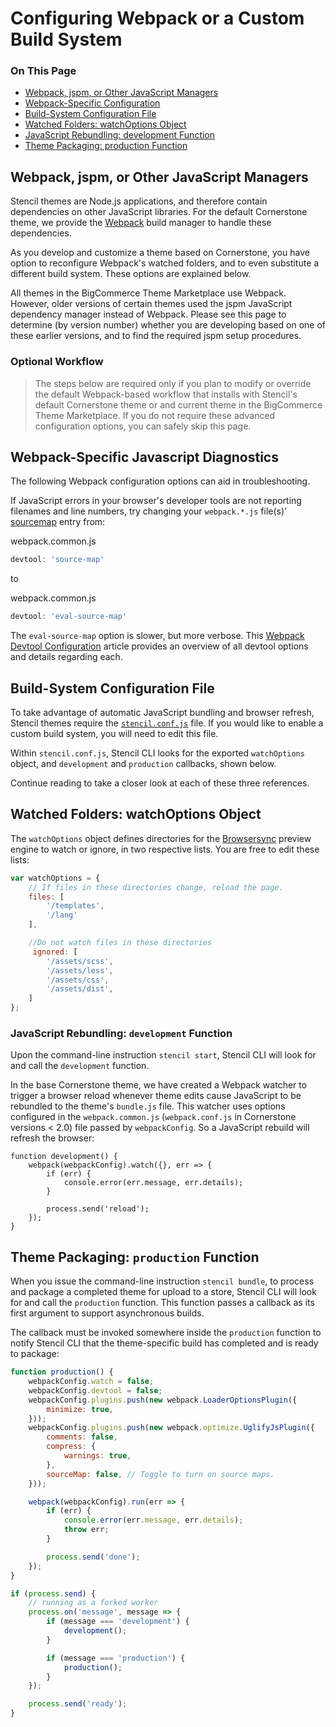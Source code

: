 <h1>Configuring Webpack or a Custom Build System</h1>

<div class="otp" id="no-index">
	<h3> On This Page </h3>
	<ul>
    <li><a href="#configuring_webpack-jspm-other">Webpack, jspm, or Other JavaScript Managers</a></li>
    <li><a href="#configuring_webpack-specific">Webpack-Specific Configuration</a></li>
    <li><a href="#configuring_build-system">Build-System Configuration File</a></li>
    <li><a href="#configuring_watched-folders">Watched Folders: watchOptions Object</a></li>
    <li><a href="#configuring_javascript-rebundling">JavaScript Rebundling: development Function</a></li>
    <li><a href="#configuring_theme-packaging">Theme Packaging: production Function</a></li>
	</ul>
</div>






<a href='#configuring_webpack-jspm-other' aria-hidden='true' class='block-anchor'  id='configuring_webpack-jspm-other'><i aria-hidden='true' class='linkify icon'></i></a>

## Webpack, jspm, or Other JavaScript Managers

Stencil themes are Node.js applications, and therefore contain dependencies on other JavaScript libraries. For the default Cornerstone theme, we provide the [Webpack](https://webpack.js.org/) build manager to handle these dependencies. 

As you develop and customize a theme based on Cornerstone, you have option to reconfigure Webpack's watched folders, and to even substitute a different build system. These options are explained below.

All themes in the BigCommerce Theme Marketplace use Webpack. However, older versions of certain themes used the jspm JavaScript dependency manager instead of Webpack. Please see this page to determine (by version number) whether you are developing based on one of these earlier versions, and to find the required jspm setup procedures.

<div class="HubBlock--callout">
<div class="CalloutBlock--info">
<div class="HubBlock-content">
    
<!-- theme: info -->

### Optional Workflow
> The steps below are required only if you plan to modify or override the default Webpack-based workflow that installs with Stencil's default Cornerstone theme or and current theme in the BigCommerce Theme Marketplace. If you do not require these advanced configuration options, you can safely skip this page.

</div>
</div>
</div>

<a href='#configuring_webpack-specific' aria-hidden='true' class='block-anchor'  id='configuring_webpack-specific'><i aria-hidden='true' class='linkify icon'></i></a>

## Webpack-Specific Javascript Diagnostics

The following Webpack configuration options can aid in troubleshooting.

If JavaScript errors in your browser's developer tools are not reporting filenames and line numbers, try changing your `webpack.*.js` file(s)' [sourcemap](https://webpack.js.org/guides/build-performance/#devtool) entry from:

<div class="HubBlock-header">
    <div class="HubBlock-header-title flex items-center">
        <div class="HubBlock-header-name"></div>
    </div><div class="HubBlock-header-subtitle">webpack.common.js</div>
</div>

<!--
title: ""
subtitle: "webpack.common.js"
lineNumbers: true
-->

```js
devtool: 'source-map'
```

to

<div class="HubBlock-header">
    <div class="HubBlock-header-title flex items-center">
        <div class="HubBlock-header-name"></div>
    </div><div class="HubBlock-header-subtitle">webpack.common.js</div>
</div>

<!--
title: ""
subtitle: "webpack.common.js"
lineNumbers: true
-->

```js
devtool: 'eval-source-map'
```

The `eval-source-map` option is slower, but more verbose. This [Webpack Devtool Configuration](https://webpack.js.org/configuration/devtool/) article provides an overview of all devtool options and details regarding each.



<a href='#configuring_build-system' aria-hidden='true' class='block-anchor'  id='configuring_build-system'><i aria-hidden='true' class='linkify icon'></i></a>

## Build-System Configuration File

To take advantage of automatic JavaScript bundling and browser refresh, Stencil themes require the [`stencil.conf.js`](https://github.com/bigcommerce/cornerstone/blob/master/stencil.conf.js) file. If you would like to enable a custom build system, you will need to edit this file.

Within `stencil.conf.js`, Stencil CLI looks for the exported `watchOptions` object, and `development` and `production` callbacks, shown below. 

Continue reading to take a closer look at each of these three references.

<a href='#configuring_watched-folders' aria-hidden='true' class='block-anchor'  id='configuring_watched-folders'><i aria-hidden='true' class='linkify icon'></i></a>

## Watched Folders: watchOptions Object

The `watchOptions` object defines directories for the [Browsersync](https://browsersync.io/docs) preview engine to watch or ignore, in two respective lists. You are free to edit these lists:

<div class="HubBlock-header">
    <div class="HubBlock-header-title flex items-center">
        <div class="HubBlock-header-name"></div>
    </div><div class="HubBlock-header-subtitle"></div>
</div>

<!--
title: ""
subtitle: ""
lineNumbers: true
-->

```js
var watchOptions = {
    // If files in these directories change, reload the page.
    files: [
        '/templates',
        '/lang'
    ],

    //Do not watch files in these directories
     ignored: [
        '/assets/scss',
        '/assets/less',
        '/assets/css',
        '/assets/dist',
    ]
};
```

<a href='#configuring_javascript-rebundling' aria-hidden='true' class='block-anchor'  id='configuring_javascript-rebundling'><i aria-hidden='true' class='linkify icon'></i></a>

### JavaScript Rebundling: `development` Function

Upon the command-line instruction `stencil start`, Stencil CLI will look for and call the `development` function. 

In the base Cornerstone theme, we have created a Webpack watcher to trigger a browser reload whenever theme edits cause JavaScript to be rebundled to the theme's `bundle.js` file. This watcher uses options configured in the `webpack.common.js` (`webpack.conf.js` in Cornerstone versions < 2.0) file passed by `webpackConfig`. So a JavaScript rebuild will refresh the browser:

<div class="HubBlock-header">
    <div class="HubBlock-header-title flex items-center">
        <div class="HubBlock-header-name"></div>
    </div><div class="HubBlock-header-subtitle"></div>
</div>

<!--
title: ""
subtitle: ""
lineNumbers: true
-->

```
function development() {
    webpack(webpackConfig).watch({}, err => {
        if (err) {
            console.error(err.message, err.details);
        }

        process.send('reload');
    });
}
```

<a href='#configuring_theme-packaging' aria-hidden='true' class='block-anchor'  id='configuring_theme-packaging'><i aria-hidden='true' class='linkify icon'></i></a>

## Theme Packaging: `production` Function 

When you issue the command-line instruction `stencil bundle`, to process and package a completed theme for upload to a store, Stencil CLI will look for and call the `production` function. This function passes a callback as its first argument to support asynchronous builds. 

The callback must be invoked somewhere inside the `production` function to notify Stencil CLI that the theme-specific build has completed and is ready to package:

<div class="HubBlock-header">
    <div class="HubBlock-header-title flex items-center">
        <div class="HubBlock-header-name"></div>
    </div><div class="HubBlock-header-subtitle"></div>
</div>

<!--
title: ""
subtitle: ""
lineNumbers: true
-->

```js
function production() {
    webpackConfig.watch = false;
    webpackConfig.devtool = false;
    webpackConfig.plugins.push(new webpack.LoaderOptionsPlugin({
        minimize: true,
    }));
    webpackConfig.plugins.push(new webpack.optimize.UglifyJsPlugin({
        comments: false,
        compress: {
            warnings: true,
        },
        sourceMap: false, // Toggle to turn on source maps.
    }));

    webpack(webpackConfig).run(err => {
        if (err) {
            console.error(err.message, err.details);
            throw err;
        }

        process.send('done');
    });
}

if (process.send) {
    // running as a forked worker
    process.on('message', message => {
        if (message === 'development') {
            development();
        }

        if (message === 'production') {
            production();
        }
    });

    process.send('ready');
}
```

